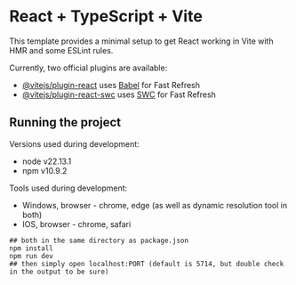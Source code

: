 # React + TypeScript + Vite

This template provides a minimal setup to get React working in Vite with HMR and some ESLint rules.

Currently, two official plugins are available:

- [@vitejs/plugin-react](https://github.com/vitejs/vite-plugin-react/blob/main/packages/plugin-react/README.md) uses [Babel](https://babeljs.io/) for Fast Refresh
- [@vitejs/plugin-react-swc](https://github.com/vitejs/vite-plugin-react-swc) uses [SWC](https://swc.rs/) for Fast Refresh

## Running the project

Versions used during development:

- node v22.13.1
- npm v10.9.2

Tools used during development:

- Windows, browser - chrome, edge (as well as dynamic resolution tool in both)
- IOS, browser - chrome, safari

```shell
## both in the same directory as package.json
npm install
npm run dev
## then simply open localhost:PORT (default is 5714, but double check in the output to be sure)
```
